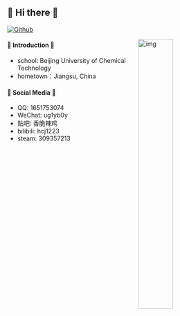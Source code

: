 ## 👋 Hi there 👋 

[![Github](https://img.shields.io/badge/-Github-000?style=flat&logo=Github&logoColor=white)](https://github.com/hcj1223)

<img align="right" alt="img" src="https://github.com/ug1y-b0y/ug1y-b0y/blob/main/xiaochun.jpg" width="40%" height="auto" />

#### 💎 Introduction 💎
- school: Beijing University of Chemical Technology
- hometown：Jiangsu, China

#### 🌻 Social Media 🌻
- QQ: 1651753074
- WeChat: ug1yb0y
- 贴吧: 香脆辣鸡
- bilibili: hcj1223
- steam: 309357213
